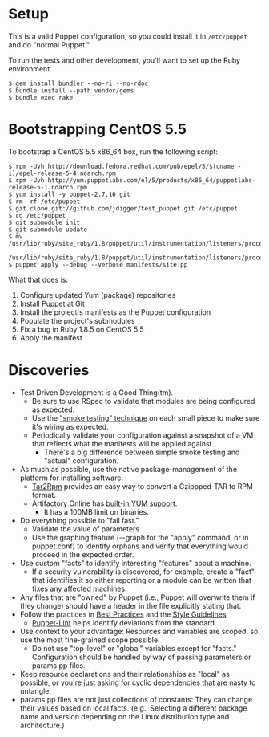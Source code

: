 Setup
=====

This is a valid Puppet configuration, so you could install it in `/etc/puppet` and do "normal Puppet."

To run the tests and other development, you'll want to set up the Ruby environment.

    $ gem install bundler --no-ri --no-rdoc
    $ bundle install --path vendor/gems
    $ bundle exec rake

Bootstrapping CentOS 5.5
=====

To bootstrap a CentOS 5.5 x86_64 box, run the following script:

    $ rpm -Uvh http://download.fedora.redhat.com/pub/epel/5/$(uname -i)/epel-release-5-4.noarch.rpm
    $ rpm -Uvh http://yum.puppetlabs.com/el/5/products/x86_64/puppetlabs-release-5-1.noarch.rpm
    $ yum install -y puppet-2.7.10 git
    $ rm -rf /etc/puppet
    $ git clone git://github.com/jdigger/test_puppet.git /etc/puppet
    $ cd /etc/puppet
    $ git submodule init
    $ git submodule update
    $ mv /usr/lib/ruby/site_ruby/1.8/puppet/util/instrumentation/listeners/process_name.rb\
         /usr/lib/ruby/site_ruby/1.8/puppet/util/instrumentation/listeners/process_name.rb.bck
    $ puppet apply --debug --verbose manifests/site.pp

What that does is:

1. Configure updated Yum (package) repositories
2. Install Puppet at Git
3. Install the project's manifests as the Puppet configuration
4. Populate the project's submodules
5. Fix a bug in Ruby 1.8.5 on CentOS 5.5
6. Apply the manifest


Discoveries
=====

* Test Driven Development is a Good Thing(tm).
  * Be sure to use RSpec to validate that modules are being configured as expected.
  * Use the ["smoke testing" technique](http://docs.puppetlabs.com/guides/tests_smoke.html) on each small piece to make sure it's wiring as expected.
  * Periodically validate your configuration against a snapshot of a VM that reflects what the manifests will be applied against.
    * There's a big difference between simple smoke testing and "actual" configuration.
* As much as possible, use the native package-management of the platform for installing software.
  * [Tar2Rpm](https://github.com/jdigger/tar2rpm) provides an easy way to convert a Gzippped-TAR to RPM format.
  * Artifactory Online has [built-in YUM support](http://wiki.jfrog.org/confluence/display/RTF/YUM+Repositories).
    * It has a 100MB limit on binaries.
* Do everything possible to "fail fast."
  * Validate the value of parameters
  * Use the graphing feature (--graph for the "apply" command, or in puppet.conf) to identify orphans and verify that everything would proceed in the expected order.
* Use custom "facts" to identify interesting "features" about a machine.
  * If a security vulnerability is discovered, for example, create a "fact" that identifies it so either reporting or a module can be written that fixes any affected machines.
* Any files that are "owned" by Puppet (i.e., Puppet will overwrite them if they change) should have a header in the file explicitly stating that.
* Follow the practices in [Best Practices](http://docs.puppetlabs.com/guides/best_practices.html) and the [Style Guidelines](http://docs.puppetlabs.com/guides/style_guide.html).
  * [Puppet-Lint](https://github.com/rodjek/puppet-lint) helps identify deviations from the standard.
* Use context to your advantage: Resources and variables are scoped, so use the most fine-grained scope possible.
  * Do not use "top-level" or "global" variables except for "facts."  Configuration should be handled by way of passing parameters or params.pp files.
* Keep resource declarations and their relationships as "local" as possible, or you're just asking for cyclic dependencies that are nasty to untangle.
* params.pp files are not just collections of constants: They can change their values based on local facts. (e.g., Selecting a different package name and version depending on the Linux distribution type and architecture.)
